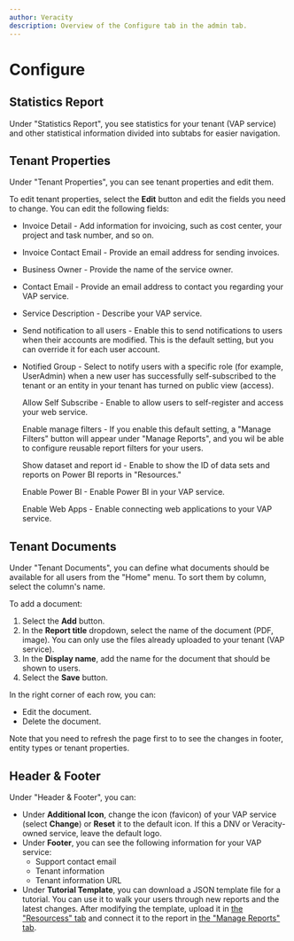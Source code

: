 ```yaml
---
author: Veracity
description: Overview of the Configure tab in the admin tab.
---
```


# Configure

## Statistics Report
Under "Statistics Report", you see statistics for your tenant (VAP service) and other statistical information divided into subtabs for easier navigation.

## Tenant Properties

Under "Tenant Properties", you can see tenant properties and edit them.

To edit tenant properties, select the **Edit** button and edit the fields you need to change. You can edit the following fields:
* Invoice Detail - Add information for invoicing, such as cost center, your project and task number, and so on.
* Invoice Contact Email - Provide an email address for sending invoices.
* Business Owner - Provide the name of the service owner.
* Contact Email - Provide an email address to contact you regarding your VAP service.
* Service Description - Describe your VAP service.
* Send notification to all users - Enable this to send notifications to users when their accounts are modified. This is the default setting, but you can override it for each user account.
* Notified Group - Select to notify users with a specific role (for example, UserAdmin) when a new user has successfully self-subscribed to the tenant or an entity in your tenant has turned on public view (access).
	
	Allow Self Subscribe - Enable to allow users to self-register and access your web service. 
	
	Enable manage filters - If you enable this default setting, a "Manage Filters" button will appear under "Manage Reports", and you wil be able to configure reusable report filters for your users.
	
	Show dataset and report id - Enable to show the ID of data sets and reports on Power BI reports in "Resources."
	
	Enable Power BI - Enable Power BI in your VAP service.
	
	Enable Web Apps - Enable connecting web applications to your VAP service.

## Tenant Documents

Under "Tenant Documents", you can define what documents should be available for all users from the "Home" menu. To sort them by column, select the column's name.

To add a document:
1. Select the **Add** button.
2. In the **Report title** dropdown, select the name of the document (PDF, image). You can only use the files already uploaded to your tenant (VAP service).
3. In the **Display name**, add the name for the document that should be shown to users.
4. Select the **Save** button.

In the right corner of each row, you can:
* Edit the document.
* Delete the document.

Note that you need to refresh the page first to to see the changes in footer, entity types or tenant properties.

## Header & Footer

Under "Header & Footer", you can:
* Under **Additional Icon**, change the icon (favicon) of your VAP service (select **Change**) or **Reset** it to the default icon. If this a DNV or Veracity-owned service, leave the default logo.
* Under **Footer**, you can see the following information for your VAP service:
	* Support contact email
	* Tenant information
	* Tenant information URL
* Under **Tutorial Template**, you can download a JSON template file for a tutorial. You can use it to walk your users through new reports and the latest changes. After modifying the template, upload it in [the "Resourcess" tab](resource.md) and connect it to the report in [the "Manage Reports" tab](reports.md).
